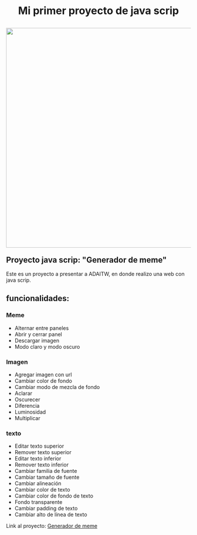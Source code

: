 <h1 align="center">Mi primer proyecto de java scrip</h1>
<h2>
  <p align="center">
    <img src= "https://codersfree.nyc3.cdn.digitaloceanspaces.com/posts/que-es-javascript-descubre-sus-5-principales-usos.jpg" width="600p"/>            
</p>
    Proyecto java scrip: "Generador de meme"
</h2>
<p>
    Este es un proyecto a presentar a ADAITW, en donde realizo una web con java scrip.
  
</p>

<h2>
    funcionalidades:
</h2>
<h3>Meme</h3>

* Alternar entre paneles
* Abrir y cerrar panel
* Descargar imagen
* Modo claro y modo oscuro
  
<h3>Imagen</h3>

- Agregar imagen con url
- Cambiar color de fondo
- Cambiar modo de mezcla de fondo
- Aclarar
- Oscurecer
- Diferencia
- Luminosidad
- Multiplicar

<h3>texto</h3>

- Editar texto superior
- Remover texto superior
- Editar texto inferior
- Remover texto inferior
- Cambiar familia de fuente
- Cambiar tamaño de fuente
- Cambiar alineación
- Cambiar color de texto
- Cambiar color de fondo de texto
- Fondo transparente
- Cambiar padding de texto
- Cambiar alto de línea de texto

<p align=""> Link al proyecto: <a href="https://taty3385.github.io/proyecto-java/" target="_blank">Generador de meme</a></p>
